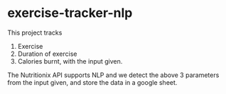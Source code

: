 # exercise-tracker-nlp

This project tracks 
1. Exercise
2. Duration of exercise
3. Calories burnt, with the input given. 

The Nutritionix API supports NLP and we detect the above 3 parameters from the input given, and store the data in a google sheet.
